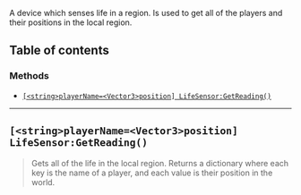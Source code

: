 A device which senses life in a region. Is used to get all of the players and their positions in the local region.

## Table of contents

### Methods
* [`[<string>playerName=<Vector3>position] LifeSensor:GetReading()`](#stringplayernamevector3position-lifesensorgetreading)

___

## `[<string>playerName=<Vector3>position] LifeSensor:GetReading()`

> Gets all of the life in the local region. Returns a dictionary where each key is the name of a player, and each value is their position in the world.